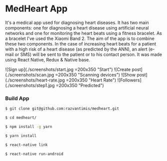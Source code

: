 # MedHeart App
It's a medical app used for diagnosing heart diseases. It has two main components: one for diagnosing a heart disease using artificial neural networks and one for monitoring the heart beats using a fitness bracelet. As a bracelet I've used the Xiaomi Band 2.
The aim of the app is to combine these two components. In the case of increasing heart beats for a patient with a high risk of a heart disease (as predicted by the ANN), an alert (e- mail or SMS) will be sent to the patient or to his contact person. It was made using React Native, Redux & Native base.

![Sign up](./screenshots/start.jpg =200x350 "Start")
![Create post](./screenshots/scan.jpg =200x350 "Scanning devices")
![Show post](./screenshots/heart-rate.jpg =200x350 "Heart Rate")
![Followers](./screenshots/step1.jpg =200x350 "Predicted")

### Build App

```sh
$ git clone git@github.com:razvantimis/medheart.git

$ cd medheart/

$ npm install -g yarn 

$ yarn install

$ react-native link

$ react-native run-android
```






